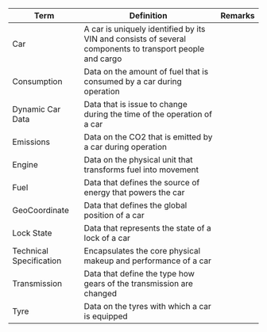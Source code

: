 | Term | Definition | Remarks |
| ---- | ---------- | ------- |
| Car | A car is uniquely identified by its VIN and consists of several components to transport people and cargo |
| Consumption | Data on the amount of fuel that is consumed by a car during operation |
| Dynamic Car Data | Data that is issue to change during the time of the operation of a car |
| Emissions | Data on the CO2 that is emitted by a car during operation |
| Engine | Data on the physical unit that transforms fuel into movement |
| Fuel | Data that defines the source of energy that powers the car |
| GeoCoordinate | Data that defines the global position of a car |
| Lock State | Data that represents the state of a lock of a car |
| Technical Specification | Encapsulates the core physical makeup and performance of a car |
| Transmission | Data that define the type how gears of the transmission are changed |
| Tyre | Data on the tyres with which a car is equipped |